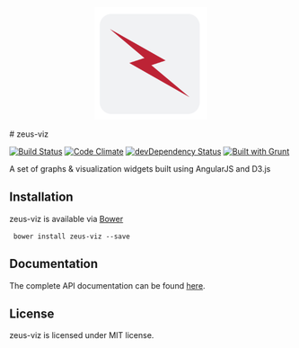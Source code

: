 <p align="center">
    <a href="http://zeusjs.github.io/viz">
        <img alt="ZeusJS Visualizations" src="https://raw.githubusercontent.com/zeusjs/logo/master/zeus-logo.png" width="200">
    </a>
</p>
# zeus-viz

[![Build Status](https://travis-ci.org/zeusjs/viz.svg)](https://travis-ci.org/zeusjs/viz)
[![Code Climate](https://codeclimate.com/github/zeusjs/viz/badges/gpa.svg)](https://codeclimate.com/github/zeusjs/viz) 
[![devDependency Status](https://david-dm.org/zeusjs/viz/dev-status.svg)](https://david-dm.org/zeusjs/viz#info=devDependencies)
[![Built with Grunt](https://cdn.gruntjs.com/builtwith.png)](http://gruntjs.com/)


A set of graphs &amp; visualization widgets built using AngularJS and D3.js

## Installation
zeus-viz is available via [Bower](http://bower.io/)

```shell
 bower install zeus-viz --save

```

## Documentation

The complete API documentation can be found [here](http://zeusjs.github.io/viz).

## License
zeus-viz is licensed under MIT license.
